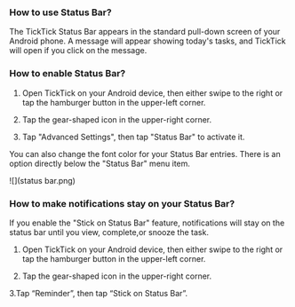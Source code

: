 ### How to use Status Bar?

The TickTick Status Bar appears in the standard pull-down screen of your Android phone. A message will appear showing today's tasks, and TickTick will open if you click on the message.

### How to enable Status Bar?

1. Open TickTick on your Android device, then either swipe to the right or tap the hamburger button in the upper-left corner.

2. Tap the gear-shaped icon in the upper-right corner.

3. Tap "Advanced Settings", then tap "Status Bar" to activate it.

You can also change the font color for your Status Bar entries. There is an option directly below the "Status Bar" menu item.

![](status bar.png)

### How to make notifications stay on your Status Bar?

If you enable the "Stick on Status Bar" feature, notifications will stay on the status bar until you view, complete,or snooze the task.

1. Open TickTick on your Android device, then either swipe to the right or tap the hamburger button in the upper-left corner.

2. Tap the gear-shaped icon in the upper-right corner.

3.Tap “Reminder”, then tap “Stick on Status Bar”.

